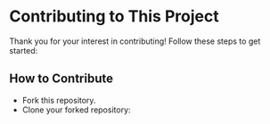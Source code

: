 # Contributing to This Project

Thank you for your interest in contributing! Follow these steps to get started:

## How to Contribute
- Fork this repository.
- Clone your forked repository:  

